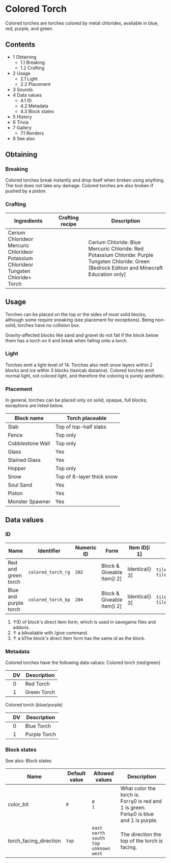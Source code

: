 # Colored Torch
Colored torches are torches colored by metal chlorides, available in blue, red, purple, and green.

## Contents
- 1 Obtaining
	- 1.1 Breaking
	- 1.2 Crafting
- 2 Usage
	- 2.1 Light
	- 2.2 Placement
- 3 Sounds
- 4 Data values
	- 4.1 ID
	- 4.2 Metadata
	- 4.3 Block states
- 5 History
- 6 Trivia
- 7 Gallery
	- 7.1 Renders
- 8 See also

## Obtaining
### Breaking
Colored torches break instantly and drop itself when broken using anything. The tool does not take any damage.
Colored torches are also broken if pushed by a piston.

### Crafting
| Ingredients                                                                                         | Crafting recipe | Description                                                                                                                                                       |
|-----------------------------------------------------------------------------------------------------|-----------------|-------------------------------------------------------------------------------------------------------------------------------------------------------------------|
| Cerium Chlorideor<br/>Mercuric Chlorideor<br/>Potassium Chlorideor<br/>Tungsten Chloride+<br/>Torch |                 | Cerium Chloride: Blue<br/>Mercuric Chloride: Red<br/>Potassium Chloride: Purple<br/>Tungsten Chloride: Green<br/>‌[Bedrock Edition and Minecraft Education  only] |

## Usage
Torches can be placed on the top or the sides of most solid blocks, although some require sneaking (see placement for exceptions). Being non-solid, torches have no collision box.

Gravity-affected blocks like sand and gravel do not fall if the block below them has a torch on it and break when falling onto a torch.

### Light
Torches emit a light level of 14. Torches also melt snow layers within 2 blocks and ice within 3 blocks (taxicab distance). Colored torches emit normal light, not colored light, and therefore the coloring is purely aesthetic.

### Placement
In general, torches can be placed only on solid, opaque, full blocks; exceptions are listed below.

| Block name       | Torch placeable           |
|------------------|---------------------------|
| Slab             | Top of top-half slabs     |
| Fence            | Top only                  |
| Cobblestone Wall | Top only                  |
| Glass            | Yes                       |
| Stained Glass    | Yes                       |
| Hopper           | Top only                  |
| Snow             | Top of 8-layer thick snow |
| Soul Sand        | Yes                       |
| Piston           | Yes                       |
| Monster Spawner  | Yes                       |

## Data values
### ID
| Name                  | Identifier         | Numeric ID | Form                       | Item ID[i 1]   | Translation key                                                     |
|-----------------------|--------------------|------------|----------------------------|----------------|---------------------------------------------------------------------|
| Red and green torch   | `colored_torch_rg` | `202`      | Block & Giveable Item[i 2] | Identical[i 3] | `tile.colored_torch.red.name`<br/>`tile.colored_torch.green.name`   |
| Blue and purple torch | `colored_torch_bp` | `204`      | Block & Giveable Item[i 2] | Identical[i 3] | `tile.colored_torch.blue.name`<br/>`tile.colored_torch.purple.name` |

1. ↑ID of block's direct item form, which is used in savegame files and addons.
2. ↑ a bAvailable with /give command.
3. ↑ a bThe block's direct item form has the same id as the block.

### Metadata
Colored torches have the following data values:
Colored torch (red/green)

|  | DV | Description |
|--|----|-------------|
|  | 0  | Red Torch   |
|  | 1  | Green Torch |

Colored torch (blue/purple)

|  | DV | Description  |
|--|----|--------------|
|  | 0  | Blue Torch   |
|  | 1  | Purple Torch |

### Block states
See also: Block states

| Name                   | Default value | Allowed values                                                    | Description                                                                                        |
|------------------------|---------------|-------------------------------------------------------------------|----------------------------------------------------------------------------------------------------|
| color_bit              | `0`           | `0`<br/>`1`                                                       | What color the torch is.<br/>For`rg`0 is red and 1 is green.<br/>For`bp`0 is blue and 1 is purple. |
| torch_facing_direction | `top`         | `east`<br/>`north`<br/>`south`<br/>`top`<br/>`unknown`<br/>`west` | The direction the top of the torch is facing.                                                      |



